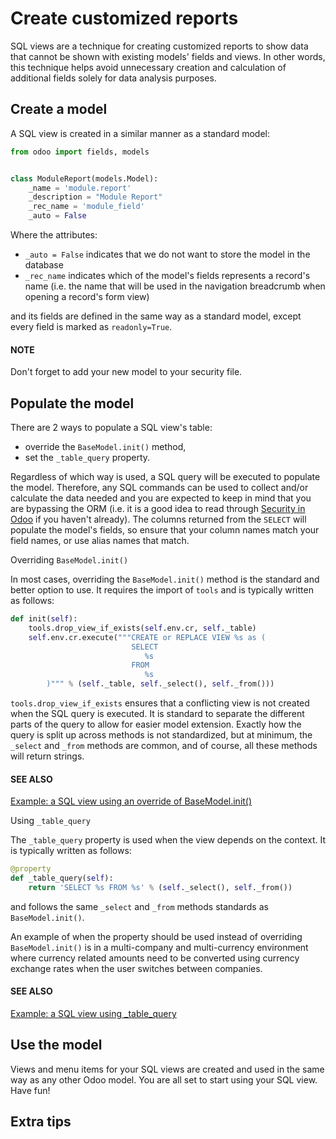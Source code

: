 # Create customized reports

SQL views are a technique for creating customized reports to show data that cannot be
shown with existing models' fields and views. In other words, this technique helps avoid
unnecessary creation and calculation of additional fields solely for data analysis
purposes.

## Create a model

A SQL view is created in a similar manner as a standard model:

```python
from odoo import fields, models


class ModuleReport(models.Model):
    _name = 'module.report'
    _description = "Module Report"
    _rec_name = 'module_field'
    _auto = False
```

Where the attributes:

- `_auto = False` indicates that we do not want to store the model in the database
- `_rec_name` indicates which of the model's fields represents a record's name (i.e. the
  name that will be used in the navigation breadcrumb when opening a record's form view)

and its fields are defined in the same way as a standard model, except every field is
marked as `readonly=True`.

#### NOTE
Don't forget to add your new model to your security file.

## Populate the model

There are 2 ways to populate a SQL view's table:

- override the `BaseModel.init()` method,
- set the `_table_query` property.

Regardless of which way is used, a SQL query will be executed to populate the model.
Therefore, any SQL commands can be used to collect and/or calculate the data needed
and you are expected to keep in mind that you are bypassing the ORM (i.e. it is a
good idea to read through [Security in Odoo](developer/reference/backend/security.md#reference-security) if you haven't already). The columns
returned from the `SELECT` will populate the model's fields, so ensure that your column
names match your field names, or use alias names that match.

Overriding `BaseModel.init()`

In most cases, overriding the `BaseModel.init()` method is the standard and better option to
use. It requires the import of `tools` and is typically written as follows:

```python
def init(self):
    tools.drop_view_if_exists(self.env.cr, self._table)
    self.env.cr.execute("""CREATE or REPLACE VIEW %s as (
                           SELECT
                              %s
                           FROM
                              %s
        )""" % (self._table, self._select(), self._from()))
```

`tools.drop_view_if_exists` ensures that a conflicting view is not created when the
SQL query is executed. It is standard to separate the different parts of the query to
allow for easier model extension. Exactly how the query is split up across methods is not
standardized, but at minimum, the `_select` and `_from` methods are common, and of course,
all these methods will return strings.

#### SEE ALSO
[Example: a SQL view using an override of BaseModel.init()](https://github.com/odoo/odoo/blob/17.0/addons/project/report/project_report.py)

Using `_table_query`

The `_table_query` property is used when the view depends on the context. It is typically
written as follows:

```python
@property
def _table_query(self):
    return 'SELECT %s FROM %s' % (self._select(), self._from())
```

and follows the same `_select` and `_from` methods standards as `BaseModel.init()`.

An example of when the property should be used instead of overriding `BaseModel.init()`
is in a multi-company and multi-currency environment where currency related amounts need
to be converted using currency exchange rates when the user switches between companies.

#### SEE ALSO
[Example: a SQL view using \_table_query](https://github.com/odoo/odoo/blob/17.0/addons/account/report/account_invoice_report.py)

## Use the model

Views and menu items for your SQL views are created and used in the same way as any
other Odoo model. You are all set to start using your SQL view. Have fun!

## Extra tips
